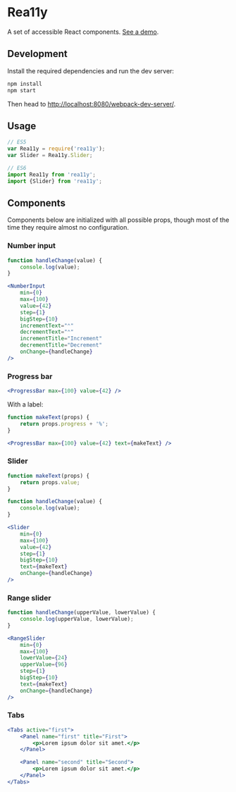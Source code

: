 Rea11y
========

A set of accessible React components.
[See a demo](http://felixgirault.github.io/rea11y/).

Development
-----------

Install the required dependencies and run the dev server:

```sh
npm install
npm start
```

Then head to [http://localhost:8080/webpack-dev-server/](http://localhost:8080/webpack-dev-server/).

Usage
-----

```jsx
// ES5
var Rea11y = require('rea11y');
var Slider = Rea11y.Slider;

// ES6
import Rea11y from 'rea11y';
import {Slider} from 'rea11y';
```

Components
----------

Components below are initialized with all possible props,
though most of the time they require almost no configuration.

### Number input

```jsx
function handleChange(value) {
	console.log(value);
}

<NumberInput
	min={0}
	max={100}
	value={42}
	step={1}
	bigStep={10}
	incrementText="⌃"
	decrementText="⌃"
	incrementTitle="Increment"
	decrementTitle="Decrement"
	onChange={handleChange}
/>
```

### Progress bar

```jsx
<ProgressBar max={100} value={42} />
```

With a label:

```jsx
function makeText(props) {
	return props.progress + '%';
}

<ProgressBar max={100} value={42} text={makeText} />
```

### Slider

```jsx
function makeText(props) {
	return props.value;
}

function handleChange(value) {
	console.log(value);
}

<Slider
	min={0}
	max={100}
	value={42}
	step={1}
	bigStep={10}
	text={makeText}
	onChange={handleChange}
/>
```

### Range slider

```jsx
function handleChange(upperValue, lowerValue) {
	console.log(upperValue, lowerValue);
}

<RangeSlider
	min={0}
	max={100}
	lowerValue={24}
	upperValue={96}
	step={1}
	bigStep={10}
	text={makeText}
	onChange={handleChange}
/>
```

### Tabs

```jsx
<Tabs active="first">
	<Panel name="first" title="First">
		<p>Lorem ipsum dolor sit amet.</p>
	</Panel>

	<Panel name="second" title="Second">
		<p>Lorem ipsum dolor sit amet.</p>
	</Panel>
</Tabs>
```

